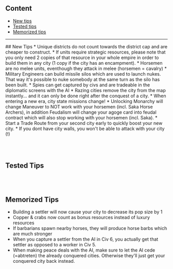 ## Content
* [New tips](#new)
* [Tested tips](#tested)
* [Memorized tips](#memorized)

<hr>
<a name="new"/>	
## New Tips
* Unique districts do not count towards the district cap and are cheaper to construct.
* If units require strategic resources, please note that you only need 2 copies of that resource in your whole empire in order to build them in any city (1 copy if the city has an encampment).                 
* Horsemen are no melee units, eventhough they attack in melee (horsemen = cavalry)
* Military Engineers can build missile silos which are used to launch nukes. That way it's possible to nuke somebody at the same turn as the silo has been built.
* Spies can get captured by civs and are tradeable in the diplomatic screens with the AI
* Razing cities remove the city from the map instantly... and it can only be done right after the conquest of a city.
* When entering a new era, city state missions change!
* Unlocking Monarchy will change Maneuver to NOT work with your horsemen (incl. Saka Horse Archers), in addition Feudalism will change your agoge card into feudal contract which will also stop working with your horsemen (incl. Saka).
* Start a Trade Route from your second city early to quickly boost your new city.
* If you dont have city walls, you won't be able to attack with your city (!)


<br /><br />
<a name="tested"/>
## Tested Tips


<br /><br />
<a name="memorized"/>
## Memorized Tips
* Building a settler will now cause your city to decrease its pop size by 1
* Copper & crabs now count as bonus resources instead of luxury resources
* If barbarians spawn nearby horses, they will produce horse barbs which are much stronger
* When you capture a settler from the AI in Civ 6, you actually get that settler as opposed to a worker in Civ 5.
* When making peace deals with the AI, make sure to let the AI cede (=abtreten) the already conquered cities. Otherwise they'll just get your conquered city back instead.
